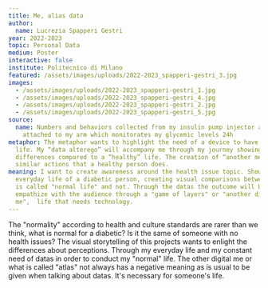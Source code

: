 ```yaml
---
title: Me, alias data
author:
  name: Lucrezia Spapperi Gestri
year: 2022-2023
topic: Personal Data
medium: Poster
interactive: false
institute: Politecnico di Milano
featured: /assets/images/uploads/2022-2023_spapperi-gestri_3.jpg
images:
  - /assets/images/uploads/2022-2023_spapperi-gestri_1.jpg
  - /assets/images/uploads/2022-2023_spapperi-gestri_4.jpg
  - /assets/images/uploads/2022-2023_spapperi-gestri_2.jpg
  - /assets/images/uploads/2022-2023_spapperi-gestri_5.jpg
source:
  name: Numbers and behaviors collected from my insulin pump injector and sensor
    attached to my arm which monitorates my glycemic levels 24h
metaphor: The metaphor wants to highlight the need of a device to have a normal
  life. My “data alterego” will accompany me through my journey showing the
  differences compared to a “healthy” life. The creation of “another me” with
  similar actions that a healthy person does.
meaning: I want to create awareness around the health issue topic. Showing the
  everyday life of a diabetic person, creating visual comparisons between what
  is called "normal life" and not. Through the datas the outcome will be able to
  empathize with the audience through a "game of layers" or "another digital
  me",  life that needs technology.
---
```

The "normality" according to health and culture standards are rarer than we think, what is normal for a diabetic? Is it the same of someone with no health issues? The visual storytelling of this projects wants to enlight the differences about perceptions. Through my everyday life  and my constant need of datas in order to conduct my "normal" life. The other digital me or what is called "atlas" not always has a negative meaning as is usual to be given when talking about datas. It's necessary for someone's life.